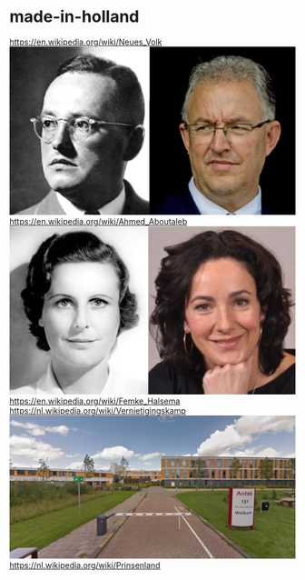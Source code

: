 # made-in-holland
https://en.wikipedia.org/wiki/Neues_Volk
![](https://github.com/nondejus/made-in-holland/blob/main/ArtBoard%20Image%20(53).jpg)
https://en.wikipedia.org/wiki/Ahmed_Aboutaleb
![](https://github.com/nondejus/made-in-holland/blob/main/ArtBoard%20Image%20(325).jpg)
https://en.wikipedia.org/wiki/Femke_Halsema
https://nl.wikipedia.org/wiki/Vernietigingskamp
![](https://github.com/nondejus/made-in-holland/blob/main/ArtBoard%20Image%20(279).jpg)
https://nl.wikipedia.org/wiki/Prinsenland
